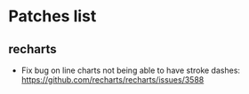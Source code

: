 # Patches list

## recharts

- Fix bug on line charts not being able to have stroke dashes: https://github.com/recharts/recharts/issues/3588
